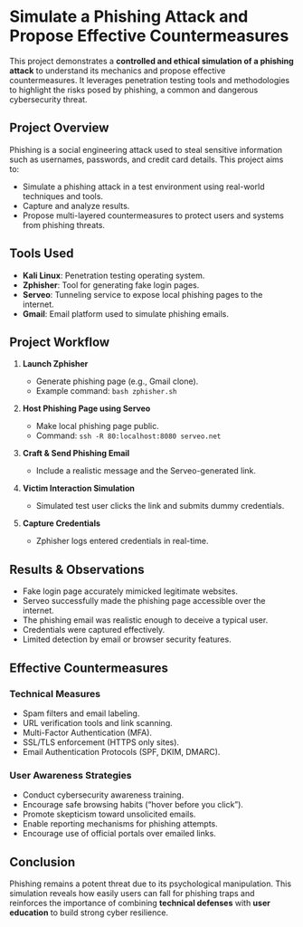 # Simulate a Phishing Attack and Propose Effective Countermeasures

This project demonstrates a **controlled and ethical simulation of a phishing attack** to understand its mechanics and propose effective countermeasures. It leverages penetration testing tools and methodologies to highlight the risks posed by phishing, a common and dangerous cybersecurity threat.

## Project Overview

Phishing is a social engineering attack used to steal sensitive information such as usernames, passwords, and credit card details. This project aims to:

- Simulate a phishing attack in a test environment using real-world techniques and tools.
- Capture and analyze results.
- Propose multi-layered countermeasures to protect users and systems from phishing threats.

## Tools Used

- **Kali Linux**: Penetration testing operating system.
- **Zphisher**: Tool for generating fake login pages.
- **Serveo**: Tunneling service to expose local phishing pages to the internet.
- **Gmail**: Email platform used to simulate phishing emails.

## Project Workflow

1. **Launch Zphisher**  
   - Generate phishing page (e.g., Gmail clone).
   - Example command: `bash zphisher.sh`

2. **Host Phishing Page using Serveo**  
   - Make local phishing page public.  
   - Command: `ssh -R 80:localhost:8080 serveo.net`

3. **Craft & Send Phishing Email**  
   - Include a realistic message and the Serveo-generated link.

4. **Victim Interaction Simulation**  
   - Simulated test user clicks the link and submits dummy credentials.

5. **Capture Credentials**  
   - Zphisher logs entered credentials in real-time.

## Results & Observations

- Fake login page accurately mimicked legitimate websites.
- Serveo successfully made the phishing page accessible over the internet.
- The phishing email was realistic enough to deceive a typical user.
- Credentials were captured effectively.
- Limited detection by email or browser security features.

## Effective Countermeasures

### Technical Measures

- Spam filters and email labeling.
- URL verification tools and link scanning.
- Multi-Factor Authentication (MFA).
- SSL/TLS enforcement (HTTPS only sites).
- Email Authentication Protocols (SPF, DKIM, DMARC).

### User Awareness Strategies

- Conduct cybersecurity awareness training.
- Encourage safe browsing habits (“hover before you click”).
- Promote skepticism toward unsolicited emails.
- Enable reporting mechanisms for phishing attempts.
- Encourage use of official portals over emailed links.

## Conclusion

Phishing remains a potent threat due to its psychological manipulation. This simulation reveals how easily users can fall for phishing traps and reinforces the importance of combining **technical defenses** with **user education** to build strong cyber resilience.



